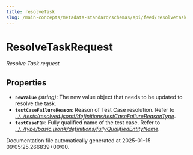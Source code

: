 ```yaml
---
title: resolveTask
slug: /main-concepts/metadata-standard/schemas/api/feed/resolvetask
---
```


# ResolveTaskRequest

*Resolve Task request*

## Properties

- **`newValue`** *(string)*: The new value object that needs to be updated to resolve the task.
- **`testCaseFailureReason`**: Reason of Test Case resolution. Refer to *[../../tests/resolved.json#/definitions/testCaseFailureReasonType](#/../tests/resolved.json#/definitions/testCaseFailureReasonType)*.
- **`testCaseFQN`**: Fully qualified name of the test case. Refer to *[../../type/basic.json#/definitions/fullyQualifiedEntityName](#/../type/basic.json#/definitions/fullyQualifiedEntityName)*.


Documentation file automatically generated at 2025-01-15 09:05:25.266839+00:00.
